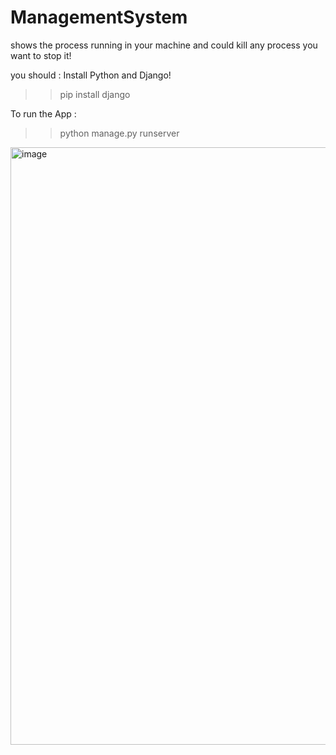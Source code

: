 # ManagementSystem
shows the process running in your machine and could kill any process you want to stop it!


you should : Install Python and Django!

>> pip install django

To run the App : 

>>python manage.py runserver
<img width="956" alt="image" src="https://user-images.githubusercontent.com/58092722/149978179-5cfc990a-5f1a-4047-a417-db0e9cf7dab2.png">






